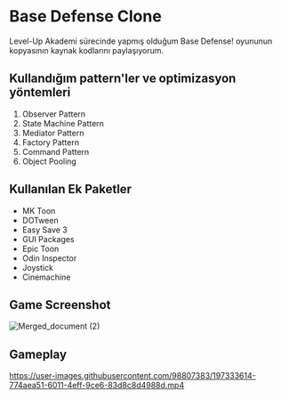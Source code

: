 # Base Defense Clone

Level-Up Akademi sürecinde yapmış olduğum Base Defense! oyununun kopyasının kaynak kodlarını paylaşıyorum.

##  Kullandığım pattern'ler ve optimizasyon yöntemleri

1. Observer Pattern
2. State Machine Pattern
3. Mediator Pattern
4. Factory Pattern
5. Command Pattern
6. Object Pooling

## Kullanılan Ek Paketler

* MK Toon
* DOTween
* Easy Save 3
* GUI Packages
* Epic Toon
* Odin Inspector
* Joystick
* Cinemachine

##  Game Screenshot

![Merged_document (2)](https://user-images.githubusercontent.com/98807383/197333592-e16462bb-3741-4c44-bd7d-5fddee185ff5.jpg)

##  Gameplay

https://user-images.githubusercontent.com/98807383/197333614-774aea51-6011-4eff-9ce6-83d8c8d4988d.mp4

